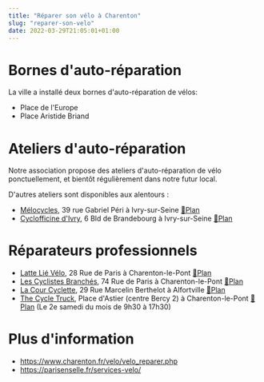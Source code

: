 ```yaml
---
title: "Réparer son vélo à Charenton"
slug: "reparer-son-velo"
date: 2022-03-29T21:05:01+01:00
---
```


# Bornes d'auto-réparation

La ville a installé deux bornes d'auto-réparation de vélos:

- Place de l'Europe
- Place Aristide Briand

# Ateliers d'auto-réparation

Notre association propose des ateliers d'auto-réparation de vélo ponctuellement, et bientôt régulièrement dans notre futur local.

D'autres ateliers sont disponibles aux alentours :

- [Mélocycles](https://www.facebook.com/sansplomb94/), 39 rue Gabriel Péri à Ivry-sur-Seine [📍Plan](https://www.openstreetmap.org/?mlat=48.81358&mlon=2.38292#map=19/48.81358/2.38292)
- [Cyclofficine d'Ivry](https://www.cyclocoop.org/), 6 Bld de Brandebourg à Ivry-sur-Seine [📍Plan](https://www.openstreetmap.org/?mlat=48.81469&mlon=2.40122#map=19/48.81469/2.40122)

# Réparateurs professionnels

- [Latte Lié Vélo](https://www.instagram.com/lattelievelo), 28 Rue de Paris à Charenton-le-Pont [📍Plan](https://www.openstreetmap.org/?mlat=48.81880&mlon=2.41788#map=19/48.81880/2.41788)
- [Les Cyclistes Branchés](https://www.les-cyclistes-branches.com), 74 Rue de Paris à Charenton-le-Pont [📍Plan](https://www.openstreetmap.org/?mlat=48.82278&mlon=2.41211#map=19/48.82278/2.41211)
- [La Cour Cyclette](https://atelier.courcyclette.org/), 29 Rue Marcelin Berthelot à Alfortville [📍Plan](https://www.openstreetmap.org/?mlat=48.81280&mlon=2.41282#map=19/48.81280/2.41282)
- [The Cycle Truck](https://www.thecycletruck.com/charenton-le-pont), Place d'Astier (centre Bercy 2) à Charenton-le-Pont [📍Plan](https://www.openstreetmap.org/?mlat=48.82550&mlon=2.39457#map=18/48.82550/2.39457) (Le 2e samedi du mois de 9h30 à 17h30)

# Plus d'information

- https://www.charenton.fr/velo/velo_reparer.php
- https://parisenselle.fr/services-velo/


